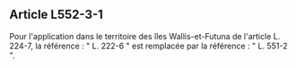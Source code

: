 ## Article L552-3-1

Pour l'application dans le territoire des îles Wallis-et-Futuna de l'article L. 224-7, la référence : " L. 222-6 "
est remplacée par la référence : " L. 551-2 ".


